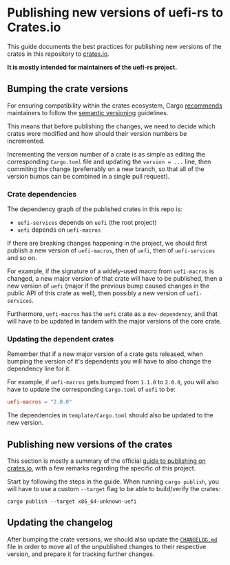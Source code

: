 # Publishing new versions of uefi-rs to Crates.io

This guide documents the best practices for publishing new versions of
the crates in this repository to [crates.io](https://crates.io/).

**It is mostly intended for maintainers of the uefi-rs project.**

## Bumping the crate versions

For ensuring compatibility within the crates ecosystem,
Cargo [recommends][cargo-semver] maintainers to follow the [semantic versioning][semver] guidelines.

This means that before publishing the changes, we need to decide
which crates were modified and how should their version numbers be incremented.

Incrementing the version number of a crate is as simple as editing
the corresponding `Cargo.toml` file and updating the `version = ...` line,
then commiting the change (preferrably on a new branch, so that all of the version bumps
can be combined in a single pull request).

### Crate dependencies

The dependency graph of the published crates in this repo is:

- `uefi-services` depends on `uefi` (the root project)
- `uefi` depends on `uefi-macros`

If there are breaking changes happening in the project, we should first publish
a new version of `uefi-macros`, then of `uefi`, then of `uefi-services` and so on.

For example, if the signature of a widely-used macro from `uefi-macros` is changed,
a new major version of that crate will have to be published, then a new version of
`uefi` (major if the previous bump caused changes in the public API of this crate as well),
then possibly a new version of `uefi-services`.

Furthermore, `uefi-macros` has the `uefi` crate as a `dev-dependency`,
and that will have to be updated in tandem with the major versions of the core crate.

### Updating the dependent crates

Remember that if a new major version of a crate gets released, when bumping the version
of it's dependents you will have to also change the dependency line for it.

For example, if `uefi-macros` gets bumped from `1.1.0` to `2.0.0`,
you will also have to update the corresponding `Cargo.toml` of `uefi` to be:

```toml
uefi-macros = "2.0.0"
```

The dependencies in `template/Cargo.toml` should also be updated to the new version.

[cargo-semver]: https://doc.rust-lang.org/cargo/reference/semver.html
[semver]: https://semver.org/

## Publishing new versions of the crates

This section is mostly a summary of the official [guide to publishing on crates.io][cargo-publishing-reference],
with a few remarks regarding the specific of this project.

Start by following the steps in the guide. When running `cargo publish`,
you will have to use a custom `--target` flag to be able to build/verify the crates:

```
cargo publish --target x86_64-unknown-uefi
```

[cargo-publishing-reference]: https://doc.rust-lang.org/cargo/reference/publishing.html

## Updating the changelog

After bumping the crate versions, we should also update the [`CHANGELOG.md`](CHANGELOG.md) file
in order to move all of the unpublished changes to their respective version, and prepare it for
tracking further changes.
